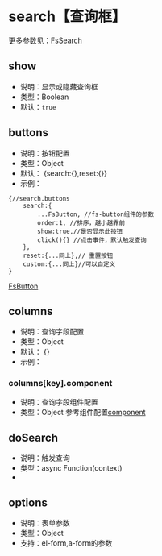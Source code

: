 
# search【查询框】
更多参数见：[FsSearch](./components/crud/search/index.md)

## show
* 说明：显示或隐藏查询框
* 类型：Boolean
* 默认：`true`

## buttons
* 说明：按钮配置
* 类型：Object
* 默认： {search:{},reset:{}}
* 示例：
```json5
{//search.buttons
    search:{
        ...FsButton, //fs-button组件的参数
        order:1, //排序，越小越靠前
        show:true,//是否显示此按钮
        click(){} //点击事件，默认触发查询
    },
    reset:{...同上},// 重置按钮
    custom:{...同上}//可以自定义
}
```
[FsButton](../common-options)


## columns
* 说明：查询字段配置
* 类型：Object
* 默认： {}
* 示例：

### columns[key].component
* 说明：查询字段组件配置
* 类型：Object
参考组件配置[component](../common-options.md)

## doSearch
* 说明：触发查询
* 类型：async Function(context)
* 

## options
* 说明：表单参数
* 类型：Object
* 支持：el-form,a-form的参数
